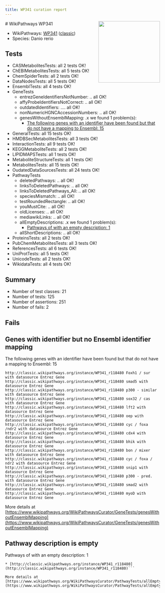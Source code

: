 ```yaml
---
title: WP341 curation report
---
```


<img style="float: right; width: 200px" src="https://upload.wikimedia.org/wikipedia/commons/thumb/8/83/Wplogo_with_text_500.png/640px-Wplogo_with_text_500.png" />
# WikiPathways WP341

* WikiPathways: [WP341](https://wikipathways.org/pathways/WP341) ([classic](https://classic.wikipathways.org/instance/WP341))
* Species: Danio rerio
## Tests
* CASMetabolitesTests: all 2 tests OK!
* ChEBIMetabolitesTests: all 5 tests OK!
* ChemSpiderTests: all 2 tests OK!
* DataNodesTests: all 5 tests OK!
* EnsemblTests: all 4 tests OK!
* GeneTests
    * entrezGeneIdentifiersNotNumber: .. all OK!
    * affyProbeIdentifiersNotCorrect: .. all OK!
    * outdatedIdentifiers: .... all OK!
    * nonNumericHGNCAccessionNumbers: .. all OK!
    * genesWithoutEnsemblMapping: .x we found 1 problem(s):
        * [The following genes with an identifier have been found but that do not have a mapping to Ensembl: 15](#c4e54312)
* GeneralTests: all 15 tests OK!
* HMDBSecMetabolitesTests: all 3 tests OK!
* InteractionTests: all 9 tests OK!
* KEGGMetaboliteTests: all 2 tests OK!
* LIPIDMAPSTests: all 1 tests OK!
* MetaboliteStructureTests: all 1 tests OK!
* MetabolitesTests: all 15 tests OK!
* OudatedDataSourcesTests: all 24 tests OK!
* PathwayTests
    * deletedPathways: .. all OK!
    * linksToDeletedPathways: .. all OK!
    * linksToDeletedPathways_All: .. all OK!
    * speciesMismatch: .. all OK!
    * testRoundedRectangle: .. all OK!
    * youMustCite: .. all OK!
    * oldLicenses: .. all OK!
    * mediawikiLinks: .. all OK!
    * allEmptyDescriptions: .x we found 1 problem(s):
        * [Pathways of with an empty description: 1](#798a4967)
    * allShortDescriptions: .. all OK!
* ProteinsTests: all 2 tests OK!
* PubChemMetabolitesTests: all 3 tests OK!
* ReferencesTests: all 6 tests OK!
* UniProtTests: all 5 tests OK!
* UnicodeTests: all 2 tests OK!
* WikidataTests: all 4 tests OK!


## Summary

* Number of test classes: 21
* Number of tests: 125
* Number of assertions: 251
* Number of fails: 2

## Fails

<a name="c4e54312" />

## Genes with identifier but no Ensembl identifier mapping

The following genes with an identifier have been found but that do not have a mapping to Ensembl: 15
```
http://classic.wikipathways.org/instance/WP341_r118480 Foxh1 / sur with datasource Entrez Gene
http://classic.wikipathways.org/instance/WP341_r118480 smad5 with datasource Entrez Gene
http://classic.wikipathways.org/instance/WP341_r118480 p300 - similar with datasource Entrez Gene
http://classic.wikipathways.org/instance/WP341_r118480 sox32 / cas with datasource Entrez Gene
http://classic.wikipathways.org/instance/WP341_r118480 lft2 with datasource Entrez Gene
http://classic.wikipathways.org/instance/WP341_r118480 oep with datasource Entrez Gene
http://classic.wikipathways.org/instance/WP341_r118480 cyc / foxa /ndr2 with datasource Entrez Gene
http://classic.wikipathways.org/instance/WP341_r118480 cdx4 with datasource Entrez Gene
http://classic.wikipathways.org/instance/WP341_r118480 bhik with datasource Entrez Gene
http://classic.wikipathways.org/instance/WP341_r118480 bon / mixer with datasource Entrez Gene
http://classic.wikipathways.org/instance/WP341_r118480 cyc / foxa / ndr2 with datasource Entrez Gene
http://classic.wikipathways.org/instance/WP341_r118480 snip1 with datasource Entrez Gene
http://classic.wikipathways.org/instance/WP341_r118480 p300 - pred. with datasource Entrez Gene
http://classic.wikipathways.org/instance/WP341_r118480 smad2 with datasource Entrez Gene
http://classic.wikipathways.org/instance/WP341_r118480 myoD with datasource Entrez Gene
```

More details at [https://www.wikipathways.org/WikiPathwaysCurator/GeneTests/genesWithoutEnsemblMapping](https://www.wikipathways.org/WikiPathwaysCurator/GeneTests/genesWithoutEnsemblMapping)

<a name="798a4967" />

## Pathway description is empty

Pathways of with an empty description: 1
```
* [http://classic.wikipathways.org/instance/WP341_r118480](http://classic.wikipathways.org/instance/WP341_r118480)```

More details at [https://www.wikipathways.org/WikiPathwaysCurator/PathwayTests/allEmptyDescriptions](https://www.wikipathways.org/WikiPathwaysCurator/PathwayTests/allEmptyDescriptions)


